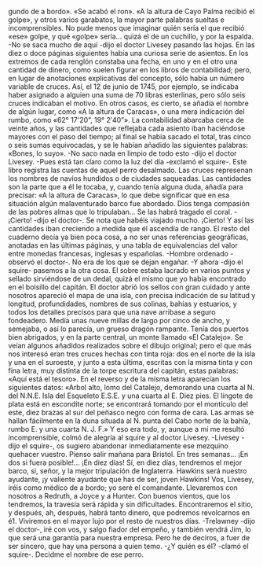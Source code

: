 gundo de a bordo». «Se acabó el ron». «A la altura de Cayo Palma recibió el golpe», y otros varios garabatos,
la mayor parte palabras sueltas e incomprensibles. No pude menos que imaginar quién sería el que recibió
«ese» golpe, y qué «golpe» sería... quizá el de un cuchillo, y por la espalda.
-No se saca mucho de aquí -dijo el doctor Livesey pasando las hojas.
En las diez o doce páginas siguientes había una curiosa serie de asientos. En los extremos de cada renglón
constaba una fecha, en uno y en el otro una cantidad de dinero, como suelen figurar en los libros de
contabilidad; pero, en lugar de anotaciones explicativas del concepto, sólo había un número variable de
cruces. Así, el 12 de junio de 1745, por ejemplo, se indicaba haber asignado a alguien una suma de 70 libras
esterlinas, pero sólo seis cruces indicaban el motivo. En otros casos, es cierto, se añadía el nombre de
algún lugar, como «A la altura de Caracas», o una mera indicación del rumbo, como «62° 17'20”, 19°
2'40”».
La contabilidad abarcaba cerca de veinte años, y las cantidades que reflejaba cada asiento iban haciéndose
mayores con el paso del tiempo; al final se había sacado el total, tras cinco o seis sumas equivocadas, y
se le habían añadido las siguientes palabras: «Bones, lo suyo».
-No saco nada en limpio de todo esto -dijo el doctor Livesey.
-Pues está tan claro como la luz del día -exclamó el squire-. Este libro registra las cuentas de aquel perro
desalmado. Las cruces represenan los nombres de navíos hundidos o de ciudades saqueadas. Las cantidades
son la parte que a él le tocaba, y, cuando tenía alguna duda, añadía para precisar: «A la altura de Caracas»,
lo que debe significar que en esa situación algún malaventurado barco fue abordado. Dios tenga compasión
de las pobres almas que lo tripulaban... Se las habrá tragado el coral.
-¡Cierto! -dijo el doctor-. Se nota que habéis viajado mucho. ¡Cierto! Y así las cantidades iban creciendo
a medida que él ascendía de rango.
El resto del cuaderno decía ya bien poca cosa, a no ser unas referencias geográficas, anotadas en las últimas
páginas, y una tabla de equivalencias del valor entre monedas francesas, inglesas y españolas.
-Hombre ordenado -observó el doctor-. No era de los que se dejan engañar.
-Y ahora -dijo el squire- pasemos a la otra cosa.
El sobre estaba lacrado en varios puntos y sellado sirviéndose de un dedal, quizá el mismo que yo había
encontrado en el bolsillo del capitán. El doctor abrió los sellos con gran cuidado y ante nosotros apareció el
mapa de una isla, con precisa indicación de su latitud y longitud, profundidades, nombres de sus colinas,
bahías y estuarios, y todos los detalles precisos para que una nave arribase a seguro fondeadero. Medía unas
nueve millas de largo por cinco de ancho, y semejaba, o así lo parecía, un grueso dragón rampante. Tenía
dos puertos bien abrigados, y en la parte central, un monte llamado «El Catalejo». Se veían algunos añadidos
realizados sobre el dibujo original; pero el que más nos interesó eran tres cruces hechas con tinta roja:
dos en el norte de la isla y una en el suroeste, y junto a esta última, escritas con la misma tinta y con fina
letra, muy distinta de la torpe escritura del capitán, estas palabras: «Aquí está el tesoro».
En el reverso y de la misma letra aparecían los siguientes datos:
«Arbol alto, lomo del Catalejo, demorando una cuarta al N. del N.N.E.
Isla del Esqueleto E.S.E. y una cuarta al E. Diez pies.
El lingote de plata está en escondite norte; se encontrará tomando por el montículo del este,
diez brazas al sur del peñasco negro con forma de cara.
Las armas se hallan fácilmente en la duna situada al N. punta del Cabo norte de la bahía,
rumbo E. y una cuarta N.
J. F.»
Y eso era todo, y, aunque a mí me resultó incomprensible, colmó de alegría al squire y al doctor Livesey.
-Livesey -dijo el squire-, os sugiero abandonar inmediatamente ese mezquino quehacer vuestro. Pienso
salir mañana para Bristol. En tres semanas... ¡En dos si fuera posible!... ¡En diez días! Sí, en diez días, tendremos
el mejor barco, sí, señor, y la mejor tripulación de Inglaterra. Hawkins será nuestro ayudante, ¡y
valiente ayudante que has de ser, joven Hawkins! Vos, Livesey, iréis como médico de a bordo; yo seré el
comandante. Llevaremos con nosotros a Redruth, a Joyce y a Hunter. Con buenos vientos, que los tendremos,
la travesía será rápida y sin dificultades. Encontraremos el sitio, y después, ah, después, habrá tanto
dinero, que podremos revolcarnos en é1. Viviremos en el mayor lujo por el resto de nuestros días.
-Trelawney -dijo el doctor-, iré con vos, y salgo fiador del empeño, y también vendrá Jim, lo que será una
garantía para nuestra empresa. Pero he de deciros, a fuer de ser sincero, que hay una persona a quien temo.
-¿Y quién es él? -clamó el squire-. Decidme el nombre de ese perro.
